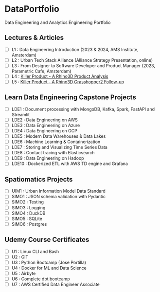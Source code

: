 # DataPortfolio
Data Engineering and Analytics Engineering Portfolio

## Lectures & Articles
- [ ] L1 : Data Engineering Introduction (2023 & 2024, AMS Institute, Amsterdam)
- [ ] L2 : Urban Tech Stack Alliance (Alliance Strategy Presentation, online)
- [ ] L3 : From Designer to Software Developer and Product Manager (2023, Parametric Cafe, Amsterdam)
- [ ] L4 : [Killer Product - A Rhino3D Product Analysis](https://medium.com/@DarrelRonald/killer-product-a-rhino3d-product-analysis-2f90ebfd9465)
- [ ] L5 : [Killer Product - A Rhino3D Grasshopper2 Follow-up](https://medium.com/spatiomatics/killer-product-a-rhino3d-grasshopper2-follow-up-19633e52557f)

## Learn Data Engineering Capstone Projects
- [ ] LDE1 : Document processing with MongoDB, Kafka, Spark, FastAPI and Streamlit
- [ ] LDE2 : Data Engineering on AWS
- [ ] LDE3 : Data Engineering on Azure
- [ ] LDE4 : Data Engineering on GCP
- [ ] LDE5 : Modern Data Warehouses & Data Lakes
- [ ] LDE6 : Machine Learning & Containerization
- [ ] LDE7 : Storing and Visualizing Time Series Data
- [ ] LDE8 : Contact tracing with Elasticsearch
- [ ] LDE9 : Data Engineering on Hadoop
- [ ] LDE10 : Dockerized ETL with AWS TD engine and Grafana

## Spatiomatics Projects
- [ ] UIM1 : Urban Information Model Data Standard
- [ ] SIMO1 : JSON schema validation with Pydantic
- [ ] SIMO2 : Testing
- [ ] SIMO3 : Logging
- [ ] SIMO4 : DuckDB
- [ ] SIMO5 : SQLite
- [ ] SIMO6 : Postgres

## Udemy Course Certificates
- [ ] U1 : Linux CLI and Bash
- [ ] U2 : GIT
- [ ] U3 : Python Bootcamp (Jose Portilla)
- [ ] U4 : Docker for ML and Data Science
- [ ] U5 : Airbyte
- [ ] U6 : Complete dbt bootcamp
- [ ] U7 : AWS Certified Data Engineer Associate
